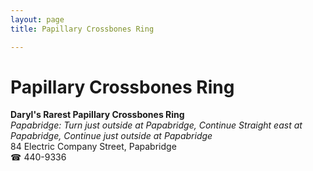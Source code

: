 ```yaml
---
layout: page 
title: Papillary Crossbones Ring

---
```



# Papillary Crossbones Ring


 **Daryl's Rarest Papillary Crossbones Ring**  
_Papabridge: Turn just outside at Papabridge, Continue Straight east at Papabridge, Continue just outside at Papabridge_  
84 Electric Company Street, Papabridge  
☎ 440-9336

